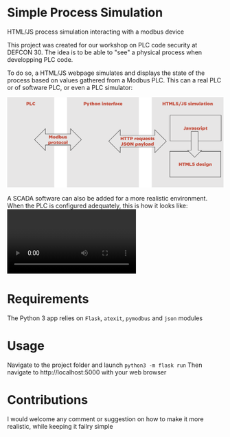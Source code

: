 # Simple Process Simulation
HTML/JS process simulation interacting with a modbus device

This project was created for our workshop on PLC code security at DEFCON 30.
The idea is to be able to "see" a physical process when developping PLC code.

To do so, a HTML/JS webpage simulates and displays the state of the process based on values gathered from a Modbus PLC. This can a real PLC or of software PLC, or even a PLC simulator:

![Architecture](images/spp_behind_the_scenes.png)

A SCADA software can also be added for a more realistic environment. When the PLC is configured adequately, this is how it looks like:
![](https://user-images.githubusercontent.com/93718/185949861-38533f4b-c5e3-4713-808a-961ce104ad0a.mp4)

# Requirements
The Python 3 app relies on ``Flask``, ``atexit``, ``pymodbus`` and ``json`` modules

# Usage
Navigate to the project folder and launch ``python3 -m flask run``
Then navigate to http://localhost:5000 with your web browser

# Contributions
I would welcome any comment or suggestion on how to make it more realistic, while keeping it failry simple





